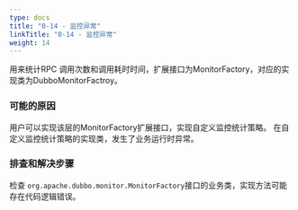 ```yaml
---
type: docs
title: "0-14 - 监控异常"
linkTitle: "0-14 - 监控异常"
weight: 14
---
```

用来统计RPC 调用次数和调用耗时时间，扩展接口为MonitorFactory，对应的实现类为DubboMonitorFactroy。


### 可能的原因

用户可以实现该层的MonitorFactory扩展接口，实现自定义监控统计策略。
在自定义监控统计策略的实现类，发生了业务运行时异常。

### 排查和解决步骤

检查 `org.apache.dubbo.monitor.MonitorFactory`接口的业务类，实现方法可能存在代码逻辑错误。

<p style="margin-top: 3rem;"> </p>